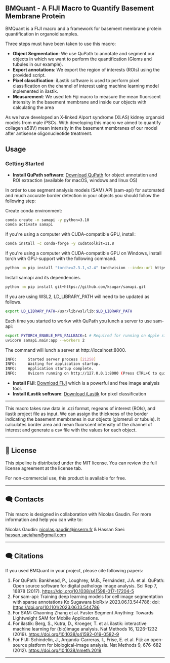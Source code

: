 ## BMQuant - A FIJI Macro to Quantify Basement Membrane Protein

BMQuant is a FIJI macro and a framework for basement membrane protein quantification in organoid samples. 

Three steps must have been taken to use this macro:

- **Object Segmentation**: We use QuPath to annotate and segment our objects in which we want to perform the quantification (Gloms and tubules in our example). 
- **Export annotations**: We export the region of interests (ROIs) using the provided script.
- **Pixel classification**: iLastik software is used to perform pixel classification on the channel of interest using machine learning model inplemented in ilastik.
- **Measurement**: We used teh Fiji macro to measure the mean fluorscent intensity in the basement membrane and inside our objects with calculating the area

As we have developed an X-linked Alport syndrome (XLAS) kidney organoid models from male iPSCs. With developing this macro we aimed to quantify collagen a5(IV) mean intensity in the basement membranes of our model after antisense oligonucleotide treatment. 

## Usage

### Getting Started

- **Install QuPath software**: [Download QuPath](https://qupath.github.io/) for object annotation and ROI extraction (available for macOS, windows and linux OS)

In order to use segment analysis models (SAM) API (sam-api) for automated and much accurate border detection in your objects you should follow the following step:

Create conda environment:
```bash
conda create -n samapi -y python=3.10
conda activate samapi
```
If you're using a computer with CUDA-compatible GPU, install:

```bash
conda install -c conda-forge -y cudatoolkit=11.8
```
If you're using a computer with CUDA-compatible GPU on Windows, install torch with GPU-support with the following command.

```bash
python -m pip install "torch>=2.3.1,<2.4" torchvision --index-url https://download.pytorch.org/whl/cu118
```
Install samapi and its dependencies.

```bash
python -m pip install git+https://github.com/ksugar/samapi.git
```
If you are using WSL2, LD_LIBRARY_PATH will need to be updated as follows.

```bash
export LD_LIBRARY_PATH=/usr/lib/wsl/lib:$LD_LIBRARY_PATH
```
Each time you started to workw with QuPath you lunch a server to use sam-api:

```bash
export PYTORCH_ENABLE_MPS_FALLBACK=1 # Required for running on Apple silicon
uvicorn samapi.main:app --workers 2
```

The command will lunch a server at http://localhost:8000.
```bash
INFO:     Started server process [21258]
INFO:     Waiting for application startup.
INFO:     Application startup complete.
INFO:     Uvicorn running on http://127.0.0.1:8000 (Press CTRL+C to quit)
```

- **Install FIJI**: [Download FIJI](https://imagej.net/software/fiji/downloads) which is a powerful and free image analysis tool.
- **Install iLastik software**: [Download iLastik](https://www.ilastik.org/download) for pixel classification

---

This macro takes raw data in .czi format, regeans of interest (ROIs), and ilastk project file as input.
We can assign the thickness of the border indicating the basement membranes in our objects (glomeruli or tubule). 
It calculates border area and mean fluorscent intensity of the channel of interest and generate a csv file with the values for each object.

---

## 📃 License

This pipeline is distributed under the MIT license. You can review the full license agreement at the license tab. 

For non-commercial use, this product is available for free.

---

## 🗨️ Contacts

This macro is designed in collaboration with Nicolas Gaudin. For more information and help you can wite to:

Nicolas Gaudin: nicolas.gaudin@inserm.fr & Hassan Saei: hassan.saeiahan@gmail.com

---

## 🗨️ Citations

If you used BMQuant in your project, please cite following papers:

1. For QuPath: Bankhead, P., Loughrey, M.B., Fernández, J.A. et al. QuPath: Open source software for digital pathology image analysis. Sci Rep 7, 16878 (2017). https://doi.org/10.1038/s41598-017-17204-5
2. For sam-api: Training deep learning models for cell image segmentation with sparse annotations Ko Sugawara bioRxiv 2023.06.13.544786; doi: https://doi.org/10.1101/2023.06.13.544786
3. For SAM: Chaoning Zhang et al. Faster Segment Anything: Towards Lightweight SAM for Mobile Applications.
4. For ilastik: Berg, S., Kutra, D., Kroeger, T. et al. ilastik: interactive machine learning for (bio)image analysis. Nat Methods 16, 1226–1232 (2019). https://doi.org/10.1038/s41592-019-0582-9
5. For FIJI: Schindelin, J., Arganda-Carreras, I., Frise, E. et al. Fiji: an open-source platform for biological-image analysis. Nat Methods 9, 676–682 (2012). https://doi.org/10.1038/nmeth.2019

---
